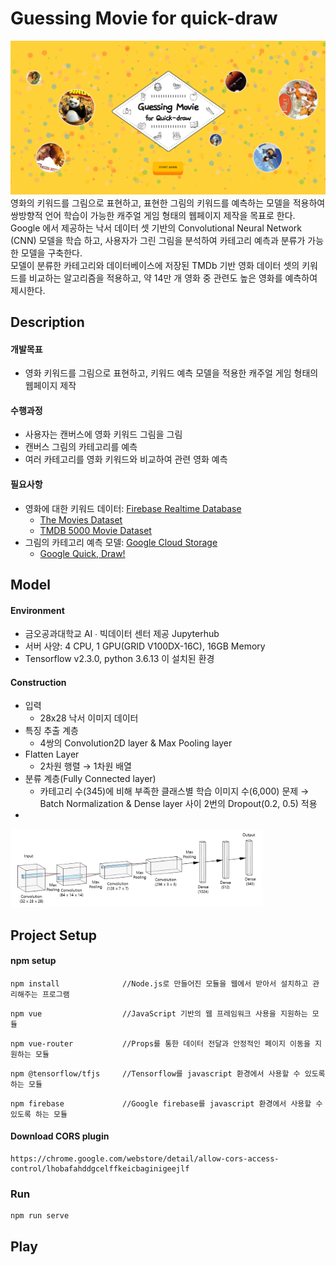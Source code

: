 # Guessing Movie for quick-draw  
![캡처](/image/HomePage.PNG)
영화의 키워드를 그림으로 표현하고, 표현한 그림의 키워드를 예측하는 모델을 적용하여 쌍방향적 언어 학습이 가능한 캐주얼 게임 형태의 웹페이지 제작을 목표로 한다.   
Google 에서 제공하는 낙서 데이터 셋 기반의 Convolutional Neural Network (CNN) 모델을 학습 하고, 사용자가 그린 그림을 분석하여 카테고리 예측과 분류가 가능한 모델을 구축한다.  
모델이 분류한 카테고리와 데이터베이스에 저장된 TMDb 기반 영화 데이터 셋의 키워드를 비교하는 알고리즘을 적용하고, 약 14만 개 영화 중 관련도 높은 영화를 예측하여 제시한다. 
## Description  
  
#### 개발목표  

*  영화 키워드를 그림으로 표현하고, 키워드 예측 모델을 적용한 캐주얼 게임 형태의 웹페이지 제작  
  
#### 수행과정  
* 사용자는 캔버스에 영화 키워드 그림을 그림  
* 캔버스 그림의 카테고리를 예측
* 여러 카테고리를 영화 키워드와 비교하여 관련 영화 예측  

  
#### 필요사항  
* 영화에 대한 키워드 데이터: [Firebase Realtime Database](https://asap-tensor-default-rtdb.firebaseio.com/)
    * [The Movies Dataset](https://www.kaggle.com/rounakbanik/the-movies-dataset)  
    * [TMDB 5000 Movie Dataset](https://www.kaggle.com/tmdb/tmdb-movie-metadata)
* 그림의 카테고리 예측 모델: [Google Cloud Storage](guessing_movie_345)
    * [Google Quick, Draw!](https://github.com/googlecreativelab/quickdraw-dataset#readme)   

## Model 
#### Environment
* 금오공과대학교 AI ∙ 빅데이터 센터 제공 Jupyterhub  
* 서버 사양: 4 CPU, 1 GPU(GRID V100DX-16C), 16GB Memory  
* Tensorflow v2.3.0, python 3.6.13 이 설치된 환경 
  
#### Construction 
* 입력
    * 28x28 낙서 이미지 데이터 
* 특징 추출 계층
    * 4쌍의 Convolution2D layer & Max Pooling layer
* Flatten Layer
    * 2차원 행렬 → 1차원 배열
* 분류 계층(Fully Connected layer)
    * 카테고리 수(345)에 비해 부족한 클래스별 학습 이미지 수(6,000) 문제 → Batch Normalization & Dense layer 사이 2번의 Dropout(0.2, 0.5) 적용
* 
<img src="/image/ach1.PNG" width="80%" height="80%">
  
## Project Setup
#### npm setup
```
npm install              //Node.js로 만들어진 모듈을 웹에서 받아서 설치하고 관리해주는 프로그램
```
```
npm vue                  //JavaScript 기반의 웹 프레임워크 사용을 지원하는 모듈
``` 
```
npm vue-router           //Props를 통한 데이터 전달과 안정적인 페이지 이동을 지원하는 모듈
```
```
npm @tensorflow/tfjs     //Tensorflow를 javascript 환경에서 사용할 수 있도록 하는 모듈
```
```
npm firebase             //Google firebase를 javascript 환경에서 사용할 수 있도록 하는 모듈
```
#### Download CORS plugin
```
https://chrome.google.com/webstore/detail/allow-cors-access-control/lhobafahddgcelffkeicbaginigeejlf
```

### Run
```
npm run serve
```

## Play


